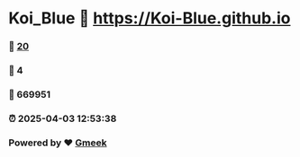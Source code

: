 # Koi_Blue :link: https://Koi-Blue.github.io 
### :page_facing_up: [20](https://Koi-Blue.github.io/tag.html) 
### :speech_balloon: 4 
### :hibiscus: 669951 
### :alarm_clock: 2025-04-03 12:53:38 
### Powered by :heart: [Gmeek](https://github.com/Meekdai/Gmeek)

